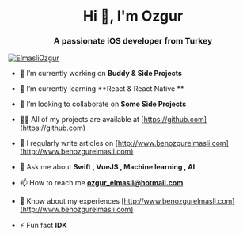 <h1 align="center">Hi 👋, I'm Ozgur</h1>
<h3 align="center">A passionate iOS developer from Turkey</h3>

<p align="left"> <a href="https://twitter.com/ElmasliOzgur" target="blank"><img src="https://img.shields.io/twitter/follow/ElmasliOzgur?logo=twitter&style=for-the-badge" alt="ElmasliOzgur" /></a> </p>

- 🔭 I’m currently working on **Buddy & Side Projects**

- 🌱 I’m currently learning **React & React Native **

- 👯 I’m looking to collaborate on **Some Side Projects**

- 👨‍💻 All of my projects are available at [https://github.com](https://github.com)

- 📝 I regularly write articles on [http://www.benozgurelmasli.com](http://www.benozgurelmasli.com)

- 💬 Ask me about **Swift , VueJS , Machine learning , AI**

- 📫 How to reach me **ozgur_elmasli@hotmail.com**

- 📄 Know about my experiences [http://www.benozgurelmasli.com](http://www.benozgurelmasli.com)

- ⚡ Fun fact **IDK**
